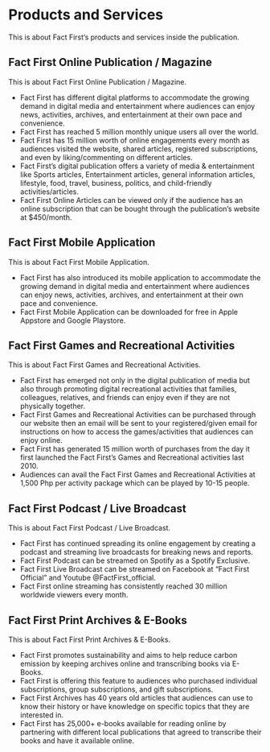 # Products and Services

This is about Fact First’s products and services inside the publication.

## Fact First Online Publication / Magazine

This is about Fact First Online Publication / Magazine.

- Fact First has different digital platforms to accommodate the growing demand in digital media and entertainment where audiences can enjoy news, activities, archives, and entertainment at their own pace and convenience.
- Fact First has reached 5 million monthly unique users all over the world.
- Fact First has 15 million worth of online engagements every month as audiences visited the website, shared articles, registered subscriptions, and even by liking/commenting on different articles.
- Fact First’s digital publication offers a variety of media & entertainment like Sports articles, Entertainment articles, general information articles, lifestyle, food, travel, business, politics, and child-friendly activities/articles.
- Fact First Online Articles can be viewed only if the audience has an online subscription that can be bought through the publication’s website at $450/month.

## Fact First Mobile Application

This is about Fact First Mobile Application.

- Fact First has also introduced its mobile application to accommodate the growing demand in digital media and entertainment where audiences can enjoy news, activities, archives, and entertainment at their own pace and convenience.
- Fact First Mobile Application can be downloaded for free in Apple Appstore and Google Playstore.

## Fact First Games and Recreational Activities

This is about Fact First Games and Recreational Activities.

- Fact First has emerged not only in the digital publication of media but also through promoting digital recreational activities that families, colleagues, relatives, and friends can enjoy even if they are not physically together.
- Fact First Games and Recreational Activities can be purchased through our website then an email will be sent to your registered/given email for instructions on how to access the games/activities that audiences can enjoy online.
- Fact First has generated 15 million worth of purchases from the day it first launched the Fact First’s Games and Recreational activities last 2010.
- Audiences can avail the Fact First Games and Recreational Activities at 1,500 Php per activity package which can be played by 10-15 people.

## Fact First Podcast / Live Broadcast

This is about Fact First Podcast / Live Broadcast.

- Fact First has continued spreading its online engagement by creating a podcast and streaming live broadcasts for breaking news and reports.
- Fact First Podcast can be streamed on Spotify as a Spotify Exclusive.
- Fact First Live Broadcast can be streamed on Facebook at “Fact First Official” and Youtube @FactFirst_official.
- Fact First online streaming has consistently reached 30 million worldwide viewers every month.

## Fact First Print Archives & E-Books

This is about Fact First Print Archives & E-Books.

- Fact First promotes sustainability and aims to help reduce carbon emission by keeping archives online and transcribing books via E-Books.
- Fact First is offering this feature to audiences who purchased individual subscriptions, group subscriptions, and gift subscriptions.
- Fact First Archives has 40 years old articles that audiences can use to know their history or have knowledge on specific topics that they are interested in.
- Fact First has 25,000+ e-books available for reading online by partnering with different local publications that agreed to transcribe their books and have it available online.
